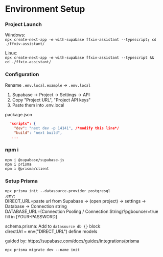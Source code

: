 # Environment Setup

### Project Launch
Windows:  
`npx create-next-app -e with-supabase ffxiv-assistant --typescript; cd ./ffxiv-assistant/`  

Linux:  
`npx create-next-app -e with-supabase ffxiv-assistant --typescript && cd ./ffxiv-assistant/`  

### Configuration
Rename `.env.local.example` -> `.env.local`  
1. Supabase -> Project -> Settings -> API
2. Copy "Project URL", "Project API keys"
3. Paste them into .env.local

package.json
```json
  "scripts": {
    "dev": "next dev -p 14141", /*modify this line*/
    "build": "next build",
   ...
```

### npm i
`npm i @supabase/supabase-js`  
`npm i prisma`  
`npm i @prisma/client`  


### Setup Prisma
`npx prisma init --datasource-provider postgresql`  
.env:  
  DIRECT_URL=paste url from Supabase -> (open project) -> settings -> Database -> Connection string  
  DATABASE_URL=(Connection Pooling / Connection String)?pgbouncer=true
fill in [YOUR-PASSWORD]  

schema.prisma:
Add to `datasource db {}` block  
  directUrl = env("DIRECT_URL")
define models  

guided by: https://supabase.com/docs/guides/integrations/prisma

`npx prisma migrate dev --name init`  